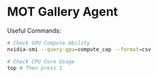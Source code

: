 # MOT Gallery Agent

Useful Commands:

```bash
# Check GPU Compute Ability
nvidia-smi --query-gpu=compute_cap --format=csv
```

```bash
# Check CPU Core Usage
top # Then press 1
```